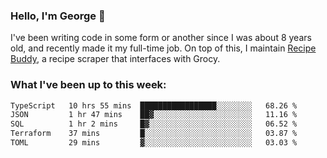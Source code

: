 ### Hello, I'm George 👋

I've been writing code in some form or another since I was about 8 years old, and recently made it my full-time job. On top of this, I maintain [Recipe Buddy](https://github.com/georgegebbett/recipe-buddy), a recipe scraper that interfaces with Grocy.  

<!--
**georgegebbett/georgegebbett** is a ✨ _special_ ✨ repository because its `README.md` (this file) appears on your GitHub profile.

Here are some ideas to get you started:

- 🔭 I’m currently working on ...
- 🌱 I’m currently learning ...
- 👯 I’m looking to collaborate on ...
- 🤔 I’m looking for help with ...
- 💬 Ask me about ...
- 📫 How to reach me: ...
- 😄 Pronouns: ...
- ⚡ Fun fact: ...
-->

### What I've been up to this week:
<!--START_SECTION:waka-->

```txt
TypeScript   10 hrs 55 mins  █████████████████░░░░░░░░   68.26 %
JSON         1 hr 47 mins    ██▓░░░░░░░░░░░░░░░░░░░░░░   11.16 %
SQL          1 hr 2 mins     █▓░░░░░░░░░░░░░░░░░░░░░░░   06.52 %
Terraform    37 mins         █░░░░░░░░░░░░░░░░░░░░░░░░   03.87 %
TOML         29 mins         ▓░░░░░░░░░░░░░░░░░░░░░░░░   03.03 %
```

<!--END_SECTION:waka-->
